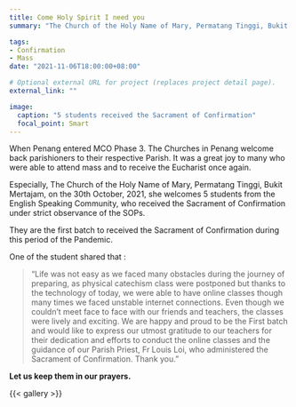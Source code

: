```yaml
---
title: Come Holy Spirit I need you
summary: "The Church of the Holy Name of Mary, Permatang Tinggi, Bukit Mertajam, on the 30th October, 2021, she welcomes 5 students from the English Speaking Community, who received the Sacrament of Confirmation under strict observance of the SOPs."

tags:
- Confirmation
- Mass
date: "2021-11-06T18:00:00+08:00"

# Optional external URL for project (replaces project detail page).
external_link: ""

image:
  caption: "5 students received the Sacrament of Confirmation"
  focal_point: Smart
---
```

When Penang entered MCO Phase 3. The Churches in Penang welcome back parishioners to their respective Parish. It was a great joy to many who were able to attend mass and to receive the Eucharist once again.

Especially, The Church of the Holy Name of Mary, Permatang Tinggi, Bukit Mertajam, on the 30th October, 2021, she welcomes 5 students from the English Speaking Community, who received the Sacrament of Confirmation under strict observance of the SOPs.

They are the first batch to received the Sacrament of Confirmation during this period of the Pandemic.

One of the student shared that :
> “Life was not easy as we faced many obstacles during the journey of preparing, as physical catechism class were postponed but thanks to the technology of today, we were able to have online classes though many times  we faced unstable internet connections. Even though we couldn’t meet face to face with our friends and teachers, the classes  were lively and exciting. We are happy and proud to be the First  batch and would like to express our utmost gratitude to our teachers for their dedication and efforts to conduct the online classes and the guidance of our Parish Priest, Fr Louis Loi,  who administered the Sacrament of Confirmation. Thank you.”

**Let us keep them in our prayers.**

{{< gallery >}}
